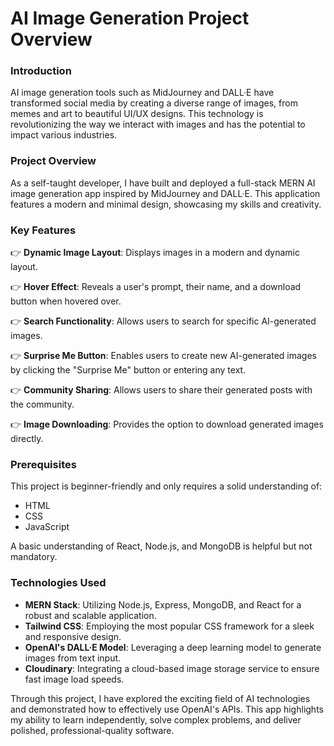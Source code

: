 # AI Image Generation Project Overview

### **Introduction**
AI image generation tools such as MidJourney and DALL·E have transformed social media by creating a diverse range of images, from memes and art to beautiful UI/UX designs. This technology is revolutionizing the way we interact with images and has the potential to impact various industries.

### **Project Overview**
As a self-taught developer, I have built and deployed a full-stack MERN AI image generation app inspired by MidJourney and DALL·E. This application features a modern and minimal design, showcasing my skills and creativity.

### **Key Features**
👉 **Dynamic Image Layout**: Displays images in a modern and dynamic layout.

👉 **Hover Effect**: Reveals a user's prompt, their name, and a download button when hovered over.

👉 **Search Functionality**: Allows users to search for specific AI-generated images.

👉 **Surprise Me Button**: Enables users to create new AI-generated images by clicking the "Surprise Me" button or entering any text.

👉 **Community Sharing**: Allows users to share their generated posts with the community.

👉 **Image Downloading**: Provides the option to download generated images directly.

### **Prerequisites**
This project is beginner-friendly and only requires a solid understanding of:
- HTML
- CSS
- JavaScript

A basic understanding of React, Node.js, and MongoDB is helpful but not mandatory.

### **Technologies Used**
- **MERN Stack**: Utilizing Node.js, Express, MongoDB, and React for a robust and scalable application.
- **Tailwind CSS**: Employing the most popular CSS framework for a sleek and responsive design.
- **OpenAI's DALL·E Model**: Leveraging a deep learning model to generate images from text input.
- **Cloudinary**: Integrating a cloud-based image storage service to ensure fast image load speeds.

Through this project, I have explored the exciting field of AI technologies and demonstrated how to effectively use OpenAI's APIs. This app highlights my ability to learn independently, solve complex problems, and deliver polished, professional-quality software.

